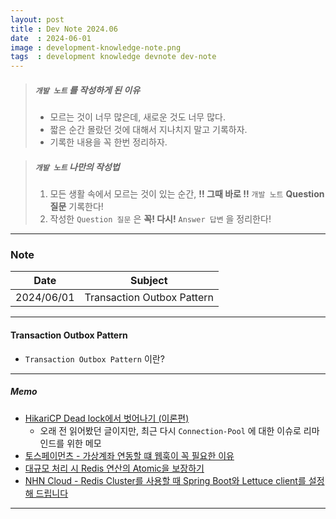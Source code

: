 ```yaml
---
layout: post
title : Dev Note 2024.06
date  : 2024-06-01
image : development-knowledge-note.png
tags  : development knowledge devnote dev-note
---
```


> ##### `개발 노트` 를 작성하게 된 이유
> - 모르는 것이 너무 많은데, 새로운 것도 너무 많다.
> - 짧은 순간 몰랐던 것에 대해서 지나치지 말고 기록하자.
> - 기록한 내용을 꼭 한번 정리하자.

> ##### `개발 노트` 나만의 작성법
> 1. 모든 생활 속에서 모르는 것이 있는 순간, **!! 그때 바로 !!** `개발 노트` **Question 질문** 기록한다!
> 2. 작성한 `Question 질문` 은 **꼭! 다시!** `Answer 답변` 을 정리한다!

---

### Note

| Date | Subject |
| :---: | --- |
| 2024/06/01 | Transaction Outbox Pattern |

---

#### Transaction Outbox Pattern

- `Transaction Outbox Pattern` 이란?

---

##### Memo

- [HikariCP Dead lock에서 벗어나기 (이론편)](https://techblog.woowahan.com/2664/)
  - 오래 전 읽어봤던 글이지만, 최근 다시 `Connection-Pool` 에 대한 이슈로 리마인드를 위한 메모
- [토스페이먼츠 - 가상계좌 연동할 떄 웹훅이 꼭 필요한 이유](https://docs.tosspayments.com/blog/virtual-account-webhook)
- [대규모 처리 시 Redis 연산의 Atomic을 보장하기](https://f-lab.kr/blog/redis-command-for-atomic-operation)
- [NHN Cloud - Redis Cluster를 사용할 때 Spring Boot와 Lettuce client를 설정해 드립니다](https://meetup.nhncloud.com/posts/379)

---
